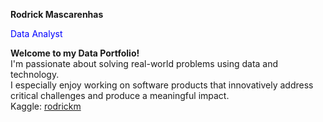 **<p style="font-size:1.5 rem">Rodrick Mascarenhas</p>**
<p style="color:blue">Data Analyst</p>
<b>Welcome to my Data Portfolio!</b>
<br>I'm passionate about solving real-world problems using data and technology.
<br>I especially enjoy working on software products that innovatively address critical challenges and produce a meaningful impact.
<br>Kaggle: <a href="https://www.kaggle.com/rodrickmascarenhas">rodrickm</a>
